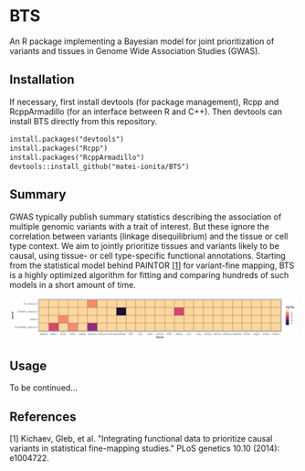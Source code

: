 # BTS
An R package implementing a Bayesian model for joint prioritization of variants and tissues in Genome Wide Association Studies (GWAS).

## Installation
If necessary, first install devtools (for package management), Rcpp and RcppArmadillo (for an interface between R and C++). 
Then devtools can install BTS directly from this repository.

```
install.packages("devtools")
install.packages("Rcpp")
install.packages("RcppArmadillo")
devtools::install_github("matei-ionita/BTS")
```

## Summary
GWAS typically publish summary statistics describing the association of multiple genomic variants with a trait of interest.
But these ignore the correlation between variants (linkage disequilibrium) and the tissue or cell type context. We aim to 
jointly prioritize tissues and variants likely to be causal, using tissue- or cell type-specific functional annotations.
Starting from the statistical model behind PAINTOR [[1]](#1) for variant-fine mapping, BTS is a highly optimized algorithm 
for fitting and comparing hundreds of such models in a short amount of time.

![heatmap](heatmap.png)

## Usage
To be continued...

## References
<a id="1">[1]</a> 
Kichaev, Gleb, et al. "Integrating functional data to prioritize causal variants in statistical fine-mapping studies." 
PLoS genetics 10.10 (2014): e1004722.
